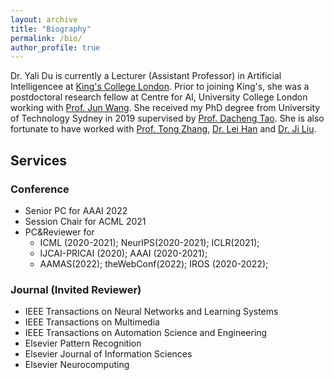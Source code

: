 ```yaml
---
layout: archive
title: "Biography"
permalink: /bio/
author_profile: true
---
```



Dr. Yali Du is currently a Lecturer (Assistant Professor) in Artificial Intelligencee at [King's College London](https://www.kcl.ac.uk/). 
Prior to joining King's, she was a postdoctoral research fellow at Centre for AI, University College London working with [Prof. Jun Wang](http://www0.cs.ucl.ac.uk/staff/Jun.Wang/). 
She received my PhD degree from University of Technology Sydney in 2019 supervised by [Prof. Dacheng Tao](https://scholar.google.com/citations?user=RwlJNLcAAAAJ&hl=en). 
She is also fortunate to have worked with [Prof. Tong Zhang](http://tongzhang-ml.org/), [Dr. Lei Han](https://leihan.org/) and [Dr. Ji Liu](http://jiliu-ml.org/).   



## Services 
### Conference 
* Senior PC for AAAI 2022
* Session Chair for ACML 2021
* PC&Reviewer for 
    * ICML (2020-2021); NeurIPS(2020-2021); ICLR(2021);
    * IJCAI-PRICAI (2020); AAAI (2020-2021); 
    * AAMAS(2022); theWebConf(2022); IROS (2020-2022); 


### Journal (Invited Reviewer)
* IEEE Transactions on Neural Networks and Learning Systems
* IEEE Transactions on Multimedia
* IEEE Transactions on Automation Science and Engineering
* Elsevier Pattern Recognition
* Elsevier Journal of Information Sciences
* Elsevier Neurocomputing

<!--
* International Conference on Machine Learning (ICML) 2020
* International Joint Conference on Artificial Intelligence (IJCAI-PRICAI), 2020
* AAAI Conference on Artificial Intelligence (AAAI), 2020
* International Conference on Data Mining (ICDM), 2017
-->